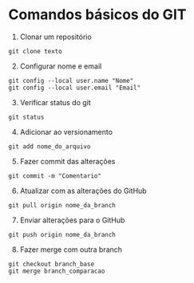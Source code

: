 # Comandos básicos do GIT

1. Clonar um repositório

```shell
git clone texto
```

2. Configurar nome e email

```shell
git config --local user.name "Nome"
git config --local user.email "Email"
```

3. Verificar status do git

```shell
git status
```

4. Adicionar ao versionamento

```shell
git add nome_do_arquivo
```

5. Fazer commit das alterações

```shell
git commit -m "Comentario"
```

6. Atualizar com as alterações do GitHub

```shell
git pull origin nome_da_branch
```

7. Enviar alterações para o GitHub

```shell
git push origin nome_da_branch
```

8. Fazer merge com outra branch

```shell
git checkout branch_base
git merge branch_comparacao